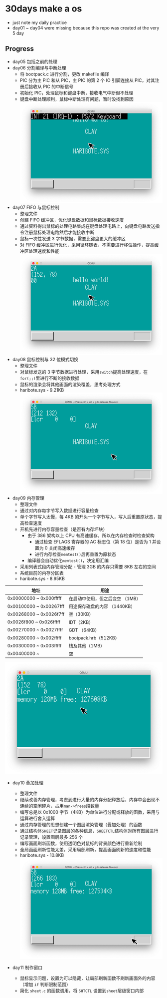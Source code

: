 # 30days make a os
- just note my daily practice
- day01 ~ day04 were missing because this repo was created at the very 5 day

## Progress
- day05 包括之前的处理
- day06 分割编译与中断处理
	- 将 bootpack.c 进行分割，更改 makefile 编译
	- PIC 分为主 PIC 和从 PIC，主 PIC 的第 2 个 IO 引脚连接从 PIC，对其注册后接收从 PIC 的中断信号
	- 初始化 PIC，处理鼠标和键盘中断，接收电气中断但不处理
	- 键盘中断处理顺利，鼠标中断处理有问题，暂时没找到原因
![day06](./day06/6.png)
- day07 FIFO 与鼠标控制
	- 整理文件
	- 创建 FIFO 缓冲区，优化键盘数据和鼠标数据接收速度
	- 通过资料得出鼠标的处理电路集成在键盘处理电路上，向键盘电路发送指令注册鼠标处理电路然后才能接收中断
	- 鼠标一次性发送 3 字节数据，需要比键盘更大的缓冲区
	- 对 FIFO 缓冲区进行优化，采用循环链表，不需要进行移位操作，提高缓冲区处理速度和性能
![day07](./day07/7.png)
- day08 鼠标控制与 32 位模式切换
	- 整理文件
	- 对鼠标发送的 3 字节数据进行处理，采用`switch`提高处理速度，在`for(;;)`里进行不断的接收数据
	- 鼠标的渲染会将其他画面的渲染覆盖，思考处理方式
	- haribote.sys - 9.21KB
![day08](./day08/8.png)
- day09 内存管理
	- 整理文件
	- 通过对内存每字节写入数据进行容量检查
	- 单个字节写入太慢，每 4KB 的开头一个字节写入，写入后重置原状态，提高检查速度
	- 开机先进行内存容量检查（是否有内存坏块）
		- 由于 386 架构以上 CPU 有高速缓存，所以在内存检查时检查架构
			- 通过检查 EFLAGS 寄存器的 AC 标志位（第 18 位）是否为 1 并设置为 0 关闭高速缓存
			- 进行内存检查`memtest()`后再重置为原状态
		- 编译器会自动优化`memtest()`，决定用汇编
	- 采用列表式段内存管理分配 - 管理 3GB 的内存只需要 8KB 左右的空间
	- 系统目前的内存分区表
	- haribote.sys - 8.95KB

| 地址                    | 用途                             |
|-------------------------|----------------------------------|
| 0x00000000 ~ 0x000fffff | 在启动中使用，但之后变空 （1MB） |
| 0x00100000 ~ 0x00267fff | 用途保存磁盘的内容 （1440KB）    |
| 0x00268000 ~ 0x0026f7ff | 空（30KB）                       |
| 0x0026f800 ~ 0x026fffff | IDT（2KB）                       |
| 0x00270000 ~ 0x0027ffff | GDT （64KB）                     |
| 0x00280000 ~ 0x002fffff | bootpack.hrb（512KB）            |
| 0x00300000 ~ 0x003fffff | 栈及其他（1MB）                  |
| 0x00400000 ~            | 空                               |

![day09](./day09/9.png)
- day10 叠加处理
	- 整理文件
	- 继续改善内存管理，考虑到进行大量的内存分配释放后，内存中会出现不连续的空闲碎片，占用`man->frees`段数量
	- 编写总是以 0x1000 字节（4KB）为单位进行分配或释放的函数，采用与运算进行舍入运算
	- 通过内存管理的思想创建一个图层渲染管理（叠加处理）的函数
	- 通过结构体`SHEET`记录图层的各种信息，`SHEETCTL`结构体对所有图层进行记录管理，设置图层最多 256 个
	- 编写画面刷新函数，使用透明色对鼠标的背景颜色进行重新绘制
	- 全局画面刷新性能太差，采用局部刷新，提高画面刷新的速度和性能
	- haribote.sys - 10.8KB
![day10](./day10/10.png)

- day11 制作窗口
	- 鼠标显示问题，设置为可以隐藏，让局部刷新函数不刷新画面外的内容（增加 `if` 判断限制范围）
	- 简化 `sheet.c` 的函数调用，将 `SHTCTL` 设置到`sheet`层级窗口内部
